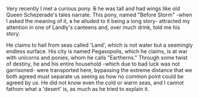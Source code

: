 Very recently I met a curious pony. ~~S~~ he was tall and had wings like old Queen Schezerade's tales narrate. This pony, named "Before Storm" -when I asked the meaning of it, ~~s~~ he alluded to it being a long story-  attracted my attention in one of Landly's canteens and, over much drink, told me his story.

He claims to hail from seas called 'Land', which is not water but a seemingly endless surface. His city is named Pegasopolis, which he claims, is at war with unicorns and ponies, whom he calls "Eartherns." Through some twist of destiny, he and his entire household -which due to bad luck was not garrisoned- were transported here, bypassing the extreme distance that we both agreed must separate us seeing as how no common point could be agreed by us. He did not know even the cold or warm seas, and I cannot fathom what a 'desert' is, as much as he tried to explain it.